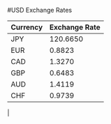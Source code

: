 #USD Exchange Rates 

| Currency    | Exchange Rate |
| --------------| -------------- |
|JPY        |120.6650 |
|EUR        |0.8823 |
|CAD        |1.3270 |
|GBP        |0.6483 |
|AUD        |1.4119 |
|CHF        |0.9739
 |
